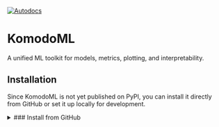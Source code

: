 [![Autodocs](https://github.com/YerMarti/KomodoML/actions/workflows/docs.yml/badge.svg?branch=main)](https://github.com/YerMarti/KomodoML/actions/workflows/docs.yml)

# KomodoML

A unified ML toolkit for models, metrics, plotting, and interpretability.

## Installation

Since KomodoML is not yet published on PyPI, you can install it directly from GitHub or set it up locally for development.

<details>
    <summary>### Install from GitHub</summary>

    To install the latest version from the main branch:

    ```
    pip install git+https://github.com/YerMarti/KomodoML.git
    ```
<details>

<details>
    <summary>### Local Development Installation</summary>

    If you want to work on the library or run it in development mode:

    ```
    git clone https://github.com/YerMarti/KomodoML.git
    cd KomodoML
    pip install -e .
    ```
<details>

## Quick start

The following snippet trains a Decision Tree Classifier model using a *k*-fold resampling strategy.

```python
from komodoml.models import DecisionTreeClf
from komodoml.resampling import KFoldFit

clf = DecisionTreeClf()
kfold = KFoldFit(k=5)
kfold.fit(clf, X, y)
print(kfold.scores_)
```

Alternatively, you can throw the resampling strategy into the model, whatever best suits you.

```python
kfold = KFoldFit(k=5)
clf = DecisionTreeClf(resampling=kfold)
clf.fit(X, y)
print(kfold.scores_)
```

## Documentation

* Documentation: https://yermarti.github.io/KomodoML/
